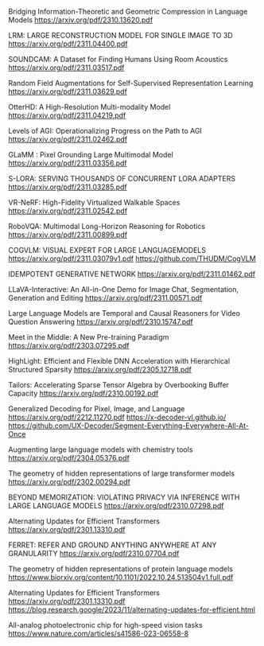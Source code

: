 Bridging Information-Theoretic and Geometric Compression in Language Models
https://arxiv.org/pdf/2310.13620.pdf

LRM: LARGE RECONSTRUCTION MODEL FOR SINGLE IMAGE TO 3D
https://arxiv.org/pdf/2311.04400.pdf

SOUNDCAM: A Dataset for Finding Humans Using Room Acoustics
https://arxiv.org/pdf/2311.03517.pdf

Random Field Augmentations for Self-Supervised Representation Learning
https://arxiv.org/pdf/2311.03629.pdf

OtterHD: A High-Resolution Multi-modality Model
https://arxiv.org/pdf/2311.04219.pdf

Levels of AGI: Operationalizing Progress on the Path to AGI
https://arxiv.org/pdf/2311.02462.pdf

GLaMM : Pixel Grounding Large Multimodal Model
https://arxiv.org/pdf/2311.03356.pdf

S-LORA: SERVING THOUSANDS OF CONCURRENT LORA ADAPTERS
https://arxiv.org/pdf/2311.03285.pdf

VR-NeRF: High-Fidelity Virtualized Walkable Spaces
https://arxiv.org/pdf/2311.02542.pdf

RoboVQA: Multimodal Long-Horizon Reasoning for Robotics
https://arxiv.org/pdf/2311.00899.pdf

COGVLM: VISUAL EXPERT FOR LARGE LANGUAGEMODELS
https://arxiv.org/pdf/2311.03079v1.pdf
https://github.com/THUDM/CogVLM

IDEMPOTENT GENERATIVE NETWORK
https://arxiv.org/pdf/2311.01462.pdf

LLaVA-Interactive: An All-in-One Demo for Image Chat, Segmentation, Generation and Editing
https://arxiv.org/pdf/2311.00571.pdf

Large Language Models are Temporal and Causal Reasoners for Video Question Answering
https://arxiv.org/pdf/2310.15747.pdf

Meet in the Middle: A New Pre-training Paradigm
https://arxiv.org/pdf/2303.07295.pdf

HighLight: Efficient and Flexible DNN Acceleration with Hierarchical Structured Sparsity
https://arxiv.org/pdf/2305.12718.pdf

Tailors: Accelerating Sparse Tensor Algebra by Overbooking Buffer Capacity
https://arxiv.org/pdf/2310.00192.pdf

Generalized Decoding for Pixel, Image, and Language
https://arxiv.org/pdf/2212.11270.pdf
https://x-decoder-vl.github.io/
https://github.com/UX-Decoder/Segment-Everything-Everywhere-All-At-Once

Augmenting large language models with chemistry tools
https://arxiv.org/pdf/2304.05376.pdf

The geometry of hidden representations of large transformer models
https://arxiv.org/pdf/2302.00294.pdf

BEYOND MEMORIZATION: VIOLATING PRIVACY VIA INFERENCE WITH LARGE LANGUAGE MODELS
https://arxiv.org/pdf/2310.07298.pdf

Alternating Updates for Efficient Transformers
https://arxiv.org/pdf/2301.13310.pdf

FERRET: REFER AND GROUND ANYTHING ANYWHERE AT ANY GRANULARITY
https://arxiv.org/pdf/2310.07704.pdf

The geometry of hidden representations of protein language models
https://www.biorxiv.org/content/10.1101/2022.10.24.513504v1.full.pdf

Alternating Updates for Efficient Transformers
https://arxiv.org/pdf/2301.13310.pdf
https://blog.research.google/2023/11/alternating-updates-for-efficient.html

All-analog photoelectronic chip for high-speed vision tasks
https://www.nature.com/articles/s41586-023-06558-8